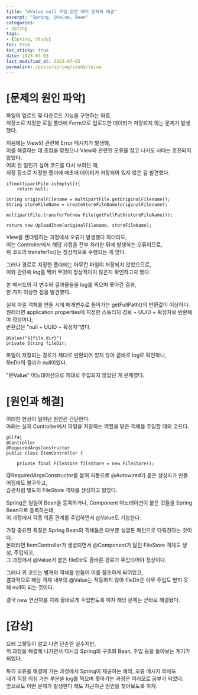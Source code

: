```yaml
---
title: "@Value null 주입 관련 에러 문제와 해결"
excerpt: "Spring, @Value, Bean"
categories:
- Spring
tags:
- [Spring, Study]
toc: true
toc_sticky: true
date: 2023-07-03
last_modified_at: 2023-07-03
permalink: /posts/spring/study/Value
---
```

# [문제의 원인 파악]
파일의 업로드 및 다운로드 기능을 구현하는 와중,<br>
저장소로 지정한 로컬 폴더에 Form으로 업로드한 데이터가 저장되지 않는 문제가 발생했다.

처음에는 View와 관련해 Error 메시지가 발생해,<br>
이를 해결하는 데 초점을 맞췄으나 View와 관련된 오류를 잡고 나서도 사태는 호전되지 않았다.<br>
어찌 된 일인가 싶어 코드를 다시 보려던 때,<br>
저장 장소로 지정한 폴더에 애초에 데이터가 저장되어 있지 않은 걸 발견했다.

```
if(multipartFile.isEmpty()){
    return null;

String originalFilename = multipartFile.getOriginalFilename();
String storeFileName = createStoreFileName(originalFilename);

multipartFile.transferTo(new File(getFullPath(storeFileName)));

return new UploadItem(originalFilename, storeFileName);
```

View를 렌더링하는 과정에서 오류가 발생했다 하더라도,<br>
이는 Controller에서 해당 과정을 전부 처리한 뒤에 발생하는 오류이므로,<br>
위 코드의 transferTo()는 정상적으로 수행되는 게 맞다.

그러나 경로로 지정한 폴더에는 아무런 파일이 저장되지 않았으므로,<br>
이와 관련해 log를 찍어 무엇이 정상적이지 않은지 확인하고자 했다.

본 메서드의 각 변수와 결과물들을 log를 찍으며 쫓아간 결과,<br>
한 가지 이상한 점을 발견했다.

실제 파일 객체를 만들 시에 매개변수로 들어가는 getFullPath()의 반환값이 이상하다.<br>
원래라면 application.properties에 지정한 스토리지 경로 + UUID + 확장자로 반환해야 정상이나,<br>
반환값은 "null + UUID + 확장자"였다.

```
@Value("${file.dir}")
private String fileDir;
```

파일이 저장되는 경로가 제대로 반환되어 있지 않아 곧바로 log로 확인하니,<br>
fileDir의 결과가 null이었다.

"@Value" 어노테이션으로 제대로 주입되지 않았던 게 문제였다.

# [원인과 해결]
이러한 현상이 일어난 원인은 간단한다.<br>
아래는 실제 Controller에서 파일을 저장하는 역할을 맡은 객체를 주입할 때의 코드다.

```
@Slf4j
@Controller
@RequiredArgsConstructor
public class ItemController {

    private final FileStore fileStore = new FileStore();
```

@RequiredArgsConstructor를 붙여 자동으로 @Autowired가 붙은 생성자가 만들어짐에도 불구하고,<br>
습관처럼 별도의 FileStore 객체를 생성하고 말았다.

Spring은 일일이 Bean을 등록하거나, Component 어노테이션이 붙은 것들을 Spring Bean으로 등록하는데,<br>
이 과정에서 각종 의존 관계를 주입하면서 @Value도 기능한다.

가장 중요한 특징은 Spring Bean의 객체들은 대부분 싱글톤 패턴으로 다뤄진다는 것이다.<br>
본래라면 ItemController가 생성되면서 @Component가 달린 FileStore 객체도 생성, 주입되고,<br>
그 과정에서 @Value가 붙은 fileDir도 올바른 경로가 주입되어야 정상이다.

그러나 위 코드는 별개의 객체를 만들어 이를 참조하게 되어있고,<br>
결과적으로 해당 객체 내부의 @Value는 작동하지 않아 fileDir은 아무 주입도 받지 못해 null이 되는 것이다.

결국 new 연산자를 지워 올바르게 주입받도록 하자 해당 문제는 곧바로 해결됐다.

# [감상]
으레 그렇듯이 알고 나면 단순한 실수지만,<br>
위 과정을 해결해 나가면서 다시금 Spring의 구조와 Bean, 주입 등을 돌아보는 계기가 되었다.

특히 오류를 해결해 가는 과정에서 Spring이 제공하는 예외, 오류 메시지 외에도<br>
내가 직접 의심 가는 부분을 log를 찍으며 쫓아가는 과정은 여러모로 공부가 되었다.<br>
앞으로도 어떤 문제가 발생한다 해도 차근차근 원인을 찾아보도록 하자.
